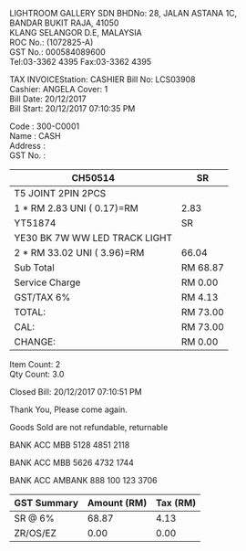 LIGHTROOM GALLERY SDN BHDNo: 28, JALAN ASTANA 1C,  
BANDAR BUKIT RAJA, 41050  
KLANG SELANGOR D.E, MALAYSIA  
ROC No.: (1072825-A)  
GST No.: 000584089600  
Tel:03-3362 4395 Fax:03-3362 4395

TAX INVOICEStation: CASHIER Bill No: LCS03908  
Cashier: ANGELA Cover: 1  
Bill Date: 20/12/2017  
Bill Start: 20/12/2017 07:10:35 PM

Code : 300-C0001  
Name : CASH  
Address :  
GST No. :

| CH50514                       | SR       |
|-------------------------------|----------|
| T5 JOINT 2PIN 2PCS            |          |
| 1 * RM 2.83 UNI ( 0.17)=RM    | 2.83     |
| YT51874                       | SR       |
| YE30 BK 7W WW LED TRACK LIGHT |          |
| 2 * RM 33.02 UNI ( 3.96)=RM   | 66.04    |
| Sub Total                     | RM 68.87 |
| Service Charge                | RM 0.00  |
| GST/TAX 6%                    | RM 4.13  |
| TOTAL:                        | RM 73.00 |
| CAL:                          | RM 73.00 |
| CHANGE:                       | RM 0.00  |

Item Count: 2  
Qty Count: 3.0

Closed Bill: 20/12/2017 07:10:51 PM

Thank You, Please come again.

Goods Sold are not refundable, returnable

BANK ACC MBB 5128 4851 2118

BANK ACC MBB 5626 4732 1744

BANK ACC AMBANK 888 100 123 3706

| GST Summary | Amount (RM) | Tax (RM) |
|-------------|-------------|----------|
| SR @ 6%     | 68.87       | 4.13     |
| ZR/OS/EZ    | 0.00        | 0.00     |
